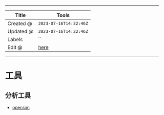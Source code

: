 -----

| Title     | Tools                                           |
| --------- | ----------------------------------------------- |
| Created @ | `2023-07-16T14:32:46Z`                          |
| Updated @ | `2023-07-16T14:32:46Z`                          |
| Labels    | \`\`                                            |
| Edit @    | [here](https://github.com/junxnone/l/issues/13) |

-----

# 工具

## 分析工具

  - [opensim](https://github.com/opensim-org)
